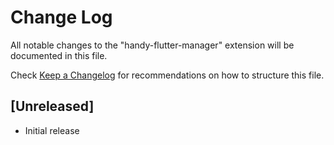# Change Log

All notable changes to the "handy-flutter-manager" extension will be documented in this file.

Check [Keep a Changelog](http://keepachangelog.com/) for recommendations on how to structure this file.

## [Unreleased]

- Initial release